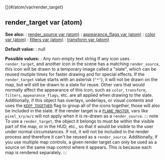 []{#/atom/var/render_target}
  ## render_target var (atom)
  **See also:**
  :   [render_source var (atom)](ref/atom/var/render_source)
  :   [appearance_flags var (atom)](ref/atom/var/appearance_flags)
  :   [color var (atom)](ref/atom/var/color)
  :   [filters var (atom)](ref/atom/var/filters)
  :   [transform var (atom)](ref/atom/var/transform)
  <!-- -->
  **Default value:**
  :   null
  <!-- -->
  **Possible values:**
  :   Any non-empty text string
  If any icon uses `render_target`, and another icon in the scene has a
  matching `render_source`, this icon will be drawn to a temporary image
  called a \"slate\", which can be reused mutiple times for faster drawing
  and for special effects.
  If the `render_target` value starts with an asterisk (`"*"`), it will
  not be drawn on the map, but will still be drawn to a slate for reuse.
  Other vars that would normally affect the appearance of this icon, such
  as `color`, `transform`, `filters`, `appearance_flags`, etc. are all
  applied when drawing to the slate. Additionally, if this object has
  overlays, underlays, or visual contents and uses the
  [`KEEP_TOGETHER`](ref/atom/var/appearance_flags) flag to group all of the
  icons together, those will also be included in the slate.
  If the render target is a [`PLANE_MASTER`](ref/atom/var/appearance_flags),
  vars like `pixel_x/y/w/z` will not apply when it is re-drawn as a
  `render_source`.
  ::: note
  To use a `render_target`, the object it belongs to must be within the
  visible part of the map, or in the HUD, etc., so that it would be
  visible to the user under normal circumstances. If not, it will not be
  included in the render process and therefore it can\'t be reused as a
  `render_source`.
  Additionally, if you use multiple map controls, a given render target
  can only be used as a source on the same map control where it appears.
  This is because each map is rendered separately.
  :::